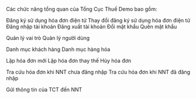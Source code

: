 Các chức năng tổng quan của Tổng Cục Thuế Demo bao gồm:

<!--QUẢN LÝ TÀI KHOẢN-->

Đăng ký sử dụng hóa đơn điện tử
Thay đổi đăng ký sử dụng hóa đơn điện tử
Đăng nhập tài khoản
Đăng xuất tài khoản
Đổi mật khẩu
Quên mật khẩu

<!--QUẢN LÝ HỆ THỐNG-->

Quản lý vai trò
Quản lý người dùng

<!--QUẢN LÝ DANH MỤC-->

Danh mục khách hàng
Danh mục hàng hóa

<!--QUẢN LÝ HÓA ĐƠN ĐIỆN TỬ-->

Lập hóa đơn mới
Lập hóa đơn thay thế
Hủy hóa đơn

<!--TRA CỨU HÓA ĐƠN-->

Tra cứu hóa đơn khi NNT chưa đăng nhập
Tra cứu hóa đơn khi NNT đã đăng nhập

<!--GỬI PHẢN HỒI QUA THƯ ĐIỆN TỬ-->

Gửi thông tin của TCT đến NNT

